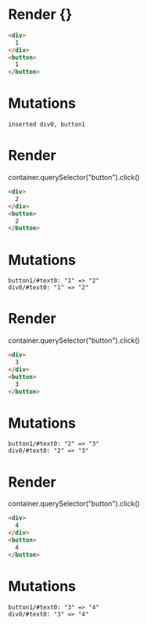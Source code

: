 # Render {}
```html
<div>
  1
</div>
<button>
  1
</button>
```

# Mutations
```
inserted div0, button1
```


# Render 
container.querySelector("button").click()

```html
<div>
  2
</div>
<button>
  2
</button>
```

# Mutations
```
button1/#text0: "1" => "2"
div0/#text0: "1" => "2"
```


# Render 
container.querySelector("button").click()

```html
<div>
  3
</div>
<button>
  3
</button>
```

# Mutations
```
button1/#text0: "2" => "3"
div0/#text0: "2" => "3"
```


# Render 
container.querySelector("button").click()

```html
<div>
  4
</div>
<button>
  4
</button>
```

# Mutations
```
button1/#text0: "3" => "4"
div0/#text0: "3" => "4"
```